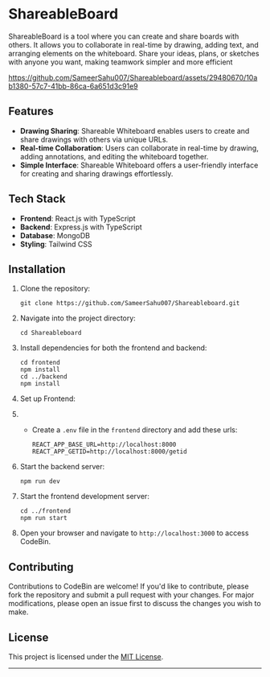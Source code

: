 # ShareableBoard

ShareableBoard is a tool where you can create and share boards with others. It allows you to collaborate in real-time by drawing, adding text, and arranging elements on the whiteboard. Share your ideas, plans, or sketches with anyone you want, making teamwork simpler and more efficient



https://github.com/SameerSahu007/Shareableboard/assets/29480670/10ab1380-57c7-41bb-86ca-6a651d3c91e9



## Features

- **Drawing Sharing**: Shareable Whiteboard enables users to create and share drawings with others via unique URLs.
- **Real-time Collaboration**: Users can collaborate in real-time by drawing, adding annotations, and editing the whiteboard together.
- **Simple Interface**: Shareable Whiteboard offers a user-friendly interface for creating and sharing drawings effortlessly.
  
## Tech Stack

- **Frontend**: React.js with TypeScript
- **Backend**: Express.js with TypeScript
- **Database**: MongoDB
- **Styling**: Tailwind CSS

## Installation

1. Clone the repository:

    ```
    git clone https://github.com/SameerSahu007/Shareableboard.git
    ```

2. Navigate into the project directory:

    ```
    cd Shareableboard
    ```

3. Install dependencies for both the frontend and backend:

    ```
    cd frontend
    npm install
    cd ../backend
    npm install
    ```

4. Set up Frontend:
5. 
   - Create a `.env` file in the `frontend` directory and add these urls:

     ```
     REACT_APP_BASE_URL=http://localhost:8000
     REACT_APP_GETID=http://localhost:8000/getid
     ```

6. Start the backend server:

    ```
    npm run dev
    ```

7. Start the frontend development server:

    ```
    cd ../frontend
    npm run start
    ```

8. Open your browser and navigate to `http://localhost:3000` to access CodeBin.

## Contributing

Contributions to CodeBin are welcome! If you'd like to contribute, please fork the repository and submit a pull request with your changes. For major modifications, please open an issue first to discuss the changes you wish to make.

## License

This project is licensed under the [MIT License](LICENSE).

---

